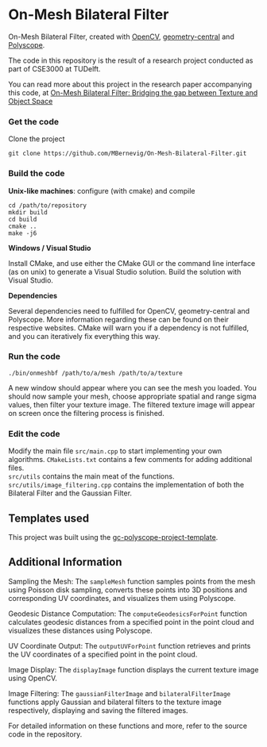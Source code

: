 # On-Mesh Bilateral Filter

On-Mesh Bilateral Filter, created with [OpenCV](https://opencv.org/), [geometry-central](http://geometry-central.net/) and [Polyscope](http://polyscope.run/).

The code in this repository is the result of a research project conducted as part of CSE3000 at TUDelft.

You can read more about this project in the research paper accompanying this code, at [On-Mesh Bilateral Filter: Bridging the gap between Texture and Object Space](https://resolver.tudelft.nl/uuid:998d1a03-af18-4628-ba5c-aa654f154622)


### Get the code

Clone the project 
```
git clone https://github.com/MBernevig/On-Mesh-Bilateral-Filter.git
```

### Build the code

**Unix-like machines**: configure (with cmake) and compile
```
cd /path/to/repository
mkdir build
cd build
cmake ..
make -j6
```

**Windows / Visual Studio**

Install CMake, and use either the CMake GUI or the command line interface (as on unix) to generate a Visual Studio solution.  Build the solution with Visual Studio.

**Dependencies**

Several dependencies need to fulfilled for OpenCV, geometry-central and Polyscope. More information regarding these can be found on their respective websites. 
CMake will warn you if a dependency is not fulfilled, and you can iteratively fix everything this way.

### Run the code

```
./bin/onmeshbf /path/to/a/mesh /path/to/a/texture
```

A new window should appear where you can see the mesh you loaded. 
You should now sample your mesh, choose appropriate spatial and range sigma values, then filter your texture image. 
The filtered texture image will appear on screen once the filtering process is finished.

### Edit the code

Modify the main file `src/main.cpp` to start implementing your own algorithms. `CMakeLists.txt` contains a few comments for adding additional files.  
`src/utils` contains the main meat of the functions. `src/utils/image_filtering.cpp` contains the implementation of both the Bilateral Filter and the Gaussian Filter.

## Templates used

This project was built using the [gc-polyscope-project-template](https://github.com/nmwsharp/gc-polyscope-project-template/tree/master).

## Additional Information

Sampling the Mesh: The `sampleMesh` function samples points from the mesh using Poisson disk sampling, converts these points into 3D positions and corresponding UV coordinates, and visualizes them using Polyscope.

Geodesic Distance Computation: The `computeGeodesicsForPoint` function calculates geodesic distances from a specified point in the point cloud and visualizes these distances using Polyscope.

UV Coordinate Output: The `outputUVForPoint` function retrieves and prints the UV coordinates of a specified point in the point cloud.

Image Display: The `displayImage` function displays the current texture image using OpenCV.

Image Filtering: The `gaussianFilterImage` and `bilateralFilterImage` functions apply Gaussian and bilateral filters to the texture image respectively, displaying and saving the filtered images.

For detailed information on these functions and more, refer to the source code in the repository.
